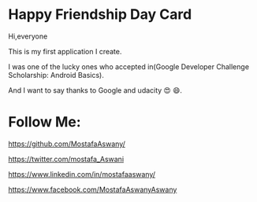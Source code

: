# Happy Friendship Day Card
Hi,everyone 

This is my first application I create.

I was one of the lucky ones who accepted in(Google Developer Challenge Scholarship: Android Basics).

And I want to say thanks to Google and udacity 😍 😄.

# Follow Me:

https://github.com/MostafaAswany/

https://twitter.com/mostafa_Aswani

https://www.linkedin.com/in/mostafaaswany/

https://www.facebook.com/MostafaAswanyAswany
